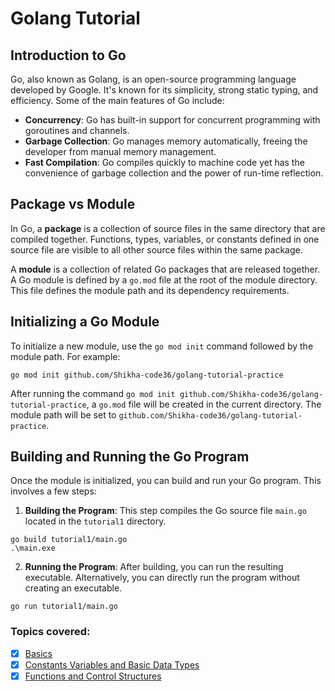 # Golang Tutorial

## Introduction to Go

Go, also known as Golang, is an open-source programming language developed by Google. It's known for its simplicity, strong static typing, and efficiency. Some of the main features of Go include:

- **Concurrency**: Go has built-in support for concurrent programming with goroutines and channels.
- **Garbage Collection**: Go manages memory automatically, freeing the developer from manual memory management.
- **Fast Compilation**: Go compiles quickly to machine code yet has the convenience of garbage collection and the power of run-time reflection.

## Package vs Module

In Go, a **package** is a collection of source files in the same directory that are compiled together. Functions, types, variables, or constants defined in one source file are visible to all other source files within the same package.

A **module** is a collection of related Go packages that are released together. A Go module is defined by a `go.mod` file at the root of the module directory. This file defines the module path and its dependency requirements.

## Initializing a Go Module

To initialize a new module, use the `go mod init` command followed by the module path. For example:

```shell
go mod init github.com/Shikha-code36/golang-tutorial-practice
```

After running the command `go mod init github.com/Shikha-code36/golang-tutorial-practice`, a `go.mod` file will be created in the current directory. The module path will be set to `github.com/Shikha-code36/golang-tutorial-practice`.

## Building and Running the Go Program

Once the module is initialized, you can build and run your Go program. This involves a few steps:

1. **Building the Program**: This step compiles the Go source file `main.go` located in the `tutorial1` directory.

```shell
go build tutorial1/main.go
.\main.exe
```

2. **Running the Program**: After building, you can run the resulting executable. Alternatively, you can directly run the program without creating an executable.

```shell
go run tutorial1/main.go
```

### Topics covered:
- [x] [Basics](tutorial1)
- [x] [Constants Variables and Basic Data Types](tutorial2)
- [x] [Functions and Control Structures](tutorial3)
